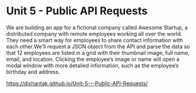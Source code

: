 # Unit 5 - Public API Requests
 We are building an app for a fictional company called Awesome Startup, a distributed company with remote employees working all over the world. They need a smart way for employees to share contact information with each other.We'll request a JSON object from the API and parse the data so that 12 employees are listed in a grid with their thumbnail image, full name, email, and location. Clicking the employee’s image or name will open a modal window with more detailed information, such as the employee’s birthday and address.

https://dishantak.github.io/Unit-5---Public-API-Requests/
